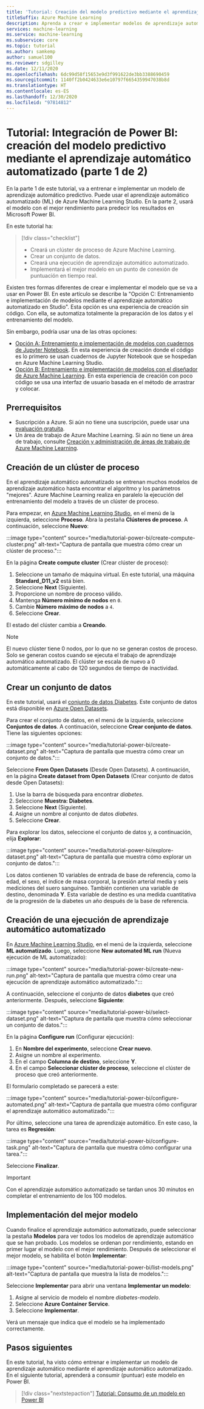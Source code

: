 ```yaml
---
title: 'Tutorial: Creación del modelo predictivo mediante el aprendizaje automático automatizado (parte 1 de 2)'
titleSuffix: Azure Machine Learning
description: Aprenda a crear e implementar modelos de aprendizaje automático automatizado, de modo que pueda usar el mejor de ellos para predecir los resultados en Microsoft Power BI.
services: machine-learning
ms.service: machine-learning
ms.subservice: core
ms.topic: tutorial
ms.author: samkemp
author: samuel100
ms.reviewer: sdgilley
ms.date: 12/11/2020
ms.openlocfilehash: 6dc99d58f15653e9d3f991622de3bb3388690459
ms.sourcegitcommit: 1140ff2b0424633e6e10797f6654359947038b8d
ms.translationtype: HT
ms.contentlocale: es-ES
ms.lasthandoff: 12/30/2020
ms.locfileid: "97814812"
---
```

# <a name="tutorial-power-bi-integration---create-the-predictive-model-by-using-automated-machine-learning-part-1-of-2"></a>Tutorial: Integración de Power BI: creación del modelo predictivo mediante el aprendizaje automático automatizado (parte 1 de 2)

En la parte 1 de este tutorial, va a entrenar e implementar un modelo de aprendizaje automático predictivo. Puede usar el aprendizaje automático automatizado (ML) de Azure Machine Learning Studio.  En la parte 2, usará el modelo con el mejor rendimiento para predecir los resultados en Microsoft Power BI.

En este tutorial ha:

> [!div class="checklist"]
> * Creará un clúster de proceso de Azure Machine Learning.
> * Crear un conjunto de datos.
> * Creará una ejecución de aprendizaje automático automatizado.
> * Implementará el mejor modelo en un punto de conexión de puntuación en tiempo real.


Existen tres formas diferentes de crear e implementar el modelo que se va a usar en Power BI.  En este artículo se describe la "Opción C: Entrenamiento e implementación de modelos mediante el aprendizaje automático automatizado en Studio".  Esta opción es una experiencia de creación sin código. Con ella, se automatiza totalmente la preparación de los datos y el entrenamiento del modelo. 

Sin embargo, podría usar una de las otras opciones:

* [Opción A: Entrenamiento e implementación de modelos con cuadernos de Jupyter Notebook](tutorial-power-bi-custom-model.md). En esta experiencia de creación donde el código es lo primero se usan cuadernos de Jupyter Notebook que se hospedan en Azure Machine Learning Studio.
* [Opción B: Entrenamiento e implementación de modelos con el diseñador de Azure Machine Learning](tutorial-power-bi-designer-model.md). En esta experiencia de creación con poco código se usa una interfaz de usuario basada en el método de arrastrar y colocar.

## <a name="prerequisites"></a>Prerrequisitos

- Suscripción a Azure. Si aún no tiene una suscripción, puede usar una [evaluación gratuita](https://aka.ms/AMLFree). 
- Un área de trabajo de Azure Machine Learning. Si aún no tiene un área de trabajo, consulte [Creación y administración de áreas de trabajo de Azure Machine Learning](./how-to-manage-workspace.md#create-a-workspace).

## <a name="create-a-compute-cluster"></a>Creación de un clúster de proceso

En el aprendizaje automático automatizado se entrenan muchos modelos de aprendizaje automático hasta encontrar el algoritmo y los parámetros "mejores". Azure Machine Learning realiza en paralelo la ejecución del entrenamiento del modelo a través de un clúster de proceso.

Para empezar, en [Azure Machine Learning Studio](https://ml.azure.com), en el menú de la izquierda, seleccione **Proceso**. Abra la pestaña **Clústeres de proceso**. A continuación, seleccione **Nuevo**:

:::image type="content" source="media/tutorial-power-bi/create-compute-cluster.png" alt-text="Captura de pantalla que muestra cómo crear un clúster de proceso.":::

En la página **Create compute cluster** (Crear clúster de proceso):

1. Seleccione un tamaño de máquina virtual. En este tutorial, una máquina **Standard_D11_v2** está bien.
1. Seleccione **Next** (Siguiente).
1. Proporcione un nombre de proceso válido.
1. Mantenga **Número mínimo de nodos** en `0`.
1. Cambie **Número máximo de nodos** a `4`.
1. Seleccione **Crear**.

El estado del clúster cambia a **Creando**.

>[!NOTE]
> El nuevo clúster tiene 0 nodos, por lo que no se generan costos de proceso. Solo se generan costos cuando se ejecuta el trabajo de aprendizaje automático automatizado. El clúster se escala de nuevo a 0 automáticamente al cabo de 120 segundos de tiempo de inactividad.


## <a name="create-a-dataset"></a>Crear un conjunto de datos

En este tutorial, usará el [conjunto de datos Diabetes](https://www4.stat.ncsu.edu/~boos/var.select/diabetes.html). Este conjunto de datos está disponible en [Azure Open Datasets](https://azure.microsoft.com/services/open-datasets/).

Para crear el conjunto de datos, en el menú de la izquierda, seleccione **Conjuntos de datos**. A continuación, seleccione **Crear conjunto de datos**. Tiene las siguientes opciones:

:::image type="content" source="media/tutorial-power-bi/create-dataset.png" alt-text="Captura de pantalla que muestra cómo crear un conjunto de datos.":::

Seleccione **From Open Datasets** (Desde Open Datasets). A continuación, en la página **Create dataset from Open Datasets** (Crear conjunto de datos desde Open Datasets):

1. Use la barra de búsqueda para encontrar *diabetes*.
1. Seleccione **Muestra: Diabetes**.
1. Seleccione **Next** (Siguiente).
1. Asigne un nombre al conjunto de datos *diabetes*.
1. Seleccione **Crear**.

Para explorar los datos, seleccione el conjunto de datos y, a continuación, elija **Explorar**:

:::image type="content" source="media/tutorial-power-bi/explore-dataset.png" alt-text="Captura de pantalla que muestra cómo explorar un conjunto de datos.":::

Los datos contienen 10 variables de entrada de base de referencia, como la edad, el sexo, el índice de masa corporal, la presión arterial media y seis mediciones del suero sanguíneo. También contienen una variable de destino, denominada **Y**. Esta variable de destino es una medida cuantitativa de la progresión de la diabetes un año después de la base de referencia.

## <a name="create-an-automated-machine-learning-run"></a>Creación de una ejecución de aprendizaje automático automatizado

En [Azure Machine Learning Studio](https://ml.azure.com), en el menú de la izquierda, seleccione **ML automatizado**. Luego, seleccione **New automated ML run** (Nueva ejecución de ML automatizado):

:::image type="content" source="media/tutorial-power-bi/create-new-run.png" alt-text="Captura de pantalla que muestra cómo crear una ejecución de aprendizaje automático automatizado.":::

A continuación, seleccione el conjunto de datos **diabetes** que creó anteriormente. Después, seleccione **Siguiente**:

:::image type="content" source="media/tutorial-power-bi/select-dataset.png" alt-text="Captura de pantalla que muestra cómo seleccionar un conjunto de datos.":::
 
En la página **Configure run** (Configurar ejecución):

1. En **Nombre del experimento**, seleccione **Crear nuevo**.
1. Asigne un nombre al experimento.
1. En el campo **Columna de destino**, seleccione **Y**.
1. En el campo **Seleccionar clúster de proceso**, seleccione el clúster de proceso que creó anteriormente. 

El formulario completado se parecerá a este:

:::image type="content" source="media/tutorial-power-bi/configure-automated.png" alt-text="Captura de pantalla que muestra cómo configurar el aprendizaje automático automatizado.":::

Por último, seleccione una tarea de aprendizaje automático. En este caso, la tarea es **Regresión**:

:::image type="content" source="media/tutorial-power-bi/configure-task.png" alt-text="Captura de pantalla que muestra cómo configurar una tarea.":::

Seleccione **Finalizar**.

> [!IMPORTANT]
> Con el aprendizaje automático automatizado se tardan unos 30 minutos en completar el entrenamiento de los 100 modelos.

## <a name="deploy-the-best-model"></a>Implementación del mejor modelo

Cuando finalice el aprendizaje automático automatizado, puede seleccionar la pestaña **Modelos** para ver todos los modelos de aprendizaje automático que se han probado. Los modelos se ordenan por rendimiento, estando en primer lugar el modelo con el mejor rendimiento. Después de seleccionar el mejor modelo, se habilita el botón **Implementar**:

:::image type="content" source="media/tutorial-power-bi/list-models.png" alt-text="Captura de pantalla que muestra la lista de modelos.":::

Seleccione **Implementar** para abrir una ventana **Implementar un modelo**:

1. Asigne al servicio de modelo el nombre *diabetes-modelo*.
1. Seleccione **Azure Container Service**.
1. Seleccione **Implementar**.

Verá un mensaje que indica que el modelo se ha implementado correctamente.

## <a name="next-steps"></a>Pasos siguientes

En este tutorial, ha visto cómo entrenar e implementar un modelo de aprendizaje automático mediante el aprendizaje automático automatizado. En el siguiente tutorial, aprenderá a consumir (puntuar) este modelo en Power BI.

> [!div class="nextstepaction"]
> [Tutorial: Consumo de un modelo en Power BI](/power-bi/connect-data/service-aml-integrate?context=azure/machine-learning/context/ml-context)
